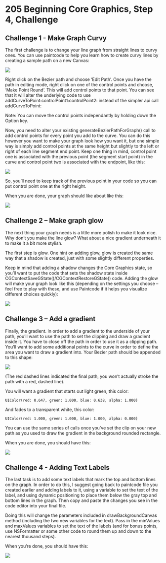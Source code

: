 # 205 Beginning Core Graphics, Step 4, Challenge

## Challenge 1 - Make Graph Curvy

The first challenge is to change your line graph from straight lines to curvy ones. You can use paintcode to help you learn how to create curvy lines by creating a sample path on a new Canvas:

![](./4-ChallengeImages/Challenge1.png)

Right click on the Bezier path and choose ‘Edit Path’. Once you have the path in editing mode, right click on one of the control points and choose, ‘Make Point Round’. This will add control points to that point. You can see that it will alter the underlying code to use addCurveToPoint:controlPoint1:controlPoint2: instead of the simpler api call addCurveToPoint:

Note: You can move the control points independantly by holding down the Option key.

Now, you need to alter your existing generateBezierPathForGraph() call to add control points for every point you add to the curve. You can do this however you want to make your graph look how you want it, but one simple way is simply add control points at the same height but slightly to the left or right of each line segment end point. Keep one thing in mind, control point one is associated with the previous point (the segment start point) in the curve and control point two is associated with the endpoint, like this:

![](./4-ChallengeImages/Challenge2.png)

So, you’ll need to keep track of the previous point in your code so you can put control point one at the right height.

When you are done, your graph should like about like this:

![](./4-ChallengeImages/Challenge3.png)

## Challenge 2 – Make graph glow

The next thing your graph needs is a little more polish to make it look nice. Why don’t you make the line glow? What about a nice gradient underneath it to make it a bit more stylish.

The first step is glow. One hint on adding glow, glow is created the same way that a shadow is created, just with some slightly different properties.

Keep in mind that adding a shadow changes the Core Graphics state, so you’ll want to put the code that sets the shadow state inside CGContextSaveGState()/CGContextRestoreGState() code. Adding the glow will make your graph look like this (depending on the settings you choose – feel free to play with these, and use Paintcode if it helps you visualize different choices quickly):

![](./4-ChallengeImages/Challenge4.png)

## Challenge 3 – Add a gradient

Finally, the gradient. In order to add a gradient to the underside of your path, you’ll want to use the path to set the clipping and draw a gradient inside it. You have to close off the path in order to use it as a clipping path. You’ll want to add some additional points to the curve in order to define the area you want to draw a gradient into. Your Bezier path should be appended to this shape:

![](./4-ChallengeImages/Challenge5.png)

(The red dashed lines indicated the final path, you won’t actually stroke the path with a red, dashed line).

You will want a gradient that starts out light green, this color: 

	UIColor(red: 0.647, green: 1.000, blue: 0.638, alpha: 1.000)

And fades to a transparent white, this color:

	UIColor(red: 1.000, green: 1.000, blue: 1.000, alpha: 0.000)

You can use the same series of calls once you’ve set the clip on your new path as you used to draw the gradient in the background rounded rectangle.

When you are done, you should have this:

![](./4-ChallengeImages/Challenge6.png)

## Challenge 4 - Adding Text Labels

The last task is to add some text labels that mark the top and bottom lines on the graph.
In order to do this, I suggest going back to paintcode file you created earlier and adding labels to it, using a variable to set the text of the label, and using dynamic positioning to place them below the gray top and bottom lines in the graph. Then copy and paste the changes you see in the code editor into your final file.

Doing this will change the parameters included in drawBackgroundCanvas method (including the two new variables for the text). Pass in the minValues and maxValues variables to set the text of the labels (and for bonus points, use NSFormatter or some other code to round them up and down to the nearest thousand steps).

When you’re done, you should have this:

![](./4-ChallengeImages/Challenge7.png)

